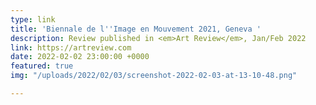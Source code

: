 ```yaml
---
type: link
title: 'Biennale de l''Image en Mouvement 2021, Geneva '
description: Review published in <em>Art Review</em>, Jan/Feb 2022
link: https://artreview.com
date: 2022-02-02 23:00:00 +0000
featured: true
img: "/uploads/2022/02/03/screenshot-2022-02-03-at-13-10-48.png"

---
```

